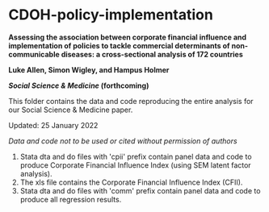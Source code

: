 # CDOH-policy-implementation
**Assessing the association between corporate financial influence and implementation of policies to tackle commercial determinants of non-communicable diseases: a cross-sectional analysis of 172 countries**

**Luke Allen, Simon Wigley, and Hampus Holmer**

**_Social Science & Medicine_ (forthcoming)**

This folder contains the data and code reproducing the entire analysis for our Social Science & Medicine paper.

Updated: 25 January 2022

*Data and code not to be used or cited without permission of authors*


1. Stata dta and do files with 'cpii' prefix contain panel data and code to produce Corporate Financial Influence Index (using SEM latent factor analysis).
2. The xls file contains the Corporate Financial Influence Index (CFII).
3. Stata dta and do files with 'comm' prefix contain panel data and code to produce all regression results.
